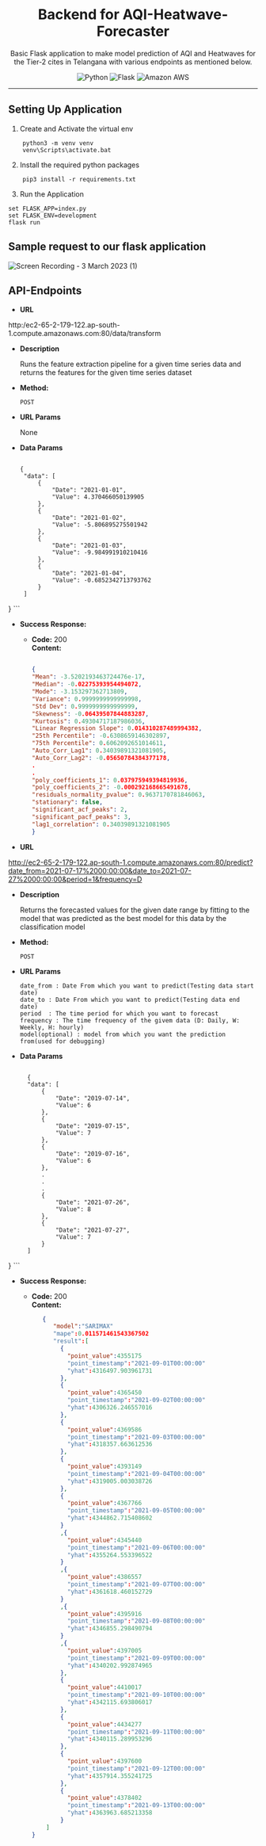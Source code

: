<div align="center">
<h1> Backend for AQI-Heatwave-Forecaster
</h1>

<p>
Basic Flask application to make model prediction of AQI and Heatwaves for the Tier-2 cites in Telangana with various endpoints as mentioned below.
</p>

![Python](https://img.shields.io/badge/python-3670A0?style=for-the-badge&logo=python&logoColor=ffdd54) 
![Flask](https://img.shields.io/static/v1?style=for-the-badge&message=Flask&color=000000&logo=Flask&logoColor=FFFFFF&label=)
![Amazon AWS](https://img.shields.io/static/v1?style=for-the-badge&message=Amazon+AWS&color=232F3E&logo=Amazon+AWS&logoColor=FFFFFF&label=)

<hr>
</div>


## Setting Up Application

1. Create and Activate the virtual env
```
    python3 -m venv venv
    venv\Scripts\activate.bat
```

2. Install the required python packages
```
    pip3 install -r requirements.txt
```

3. Run the Application

```
set FLASK_APP=index.py
set FLASK_ENV=development
flask run
```


## Sample request to our flask application

![Screen Recording - 3 March 2023 (1)](https://user-images.githubusercontent.com/62760269/222525992-b5b129df-dcb3-4315-b7b7-17ef88bdb451.gif)




**API-Endpoints**
----

* **URL**

 http:/ec2-65-2-179-122.ap-south-1.compute.amazonaws.com:80/data/transform
  
* **Description** 

  Runs the feature extraction pipeline for a given time series data and returns the features for the given time series dataset

* **Method:**

  `POST`  
  
*  **URL Params**
   
   None
   
* **Data Params**
   
   ```

   {
    "data": [
        {
            "Date": "2021-01-01",
            "Value": 4.370466050139905
        },
        {
            "Date": "2021-01-02",
            "Value": -5.806895275501942
        },
        {
            "Date": "2021-01-03",
            "Value": -9.984991910210416
        },
        {
            "Date": "2021-01-04",
            "Value": -0.6852342713793762
        }
    ]
}
    ```

* **Success Response:**
  
  * **Code:** 200 <br />
    **Content:** 
    ```json

    {
    "Mean": -3.5202193463724476e-17,
    "Median": -0.02275393954494072,
    "Mode": -3.153297362713809,
    "Variance": 0.9999999999999998,
    "Std Dev": 0.9999999999999999,
    "Skewness": -0.06439507844883287,
    "Kurtosis": 0.49304717187986036,
    "Linear Regression Slope": 0.014310287489994382,
    "25th Percentile": -0.6308659146302897,
    "75th Percentile": 0.6062092651014611,
    "Auto_Corr_Lag1": 0.34039891321081905,
    "Auto_Corr_Lag2": -0.05650784384377178,
    .
    .
    "poly_coefficients_1": 0.037975949394819936,
    "poly_coefficients_2": -0.000292168665491678,
    "residuals_normality_pvalue": 0.9637170781846063,
    "stationary": false,
    "significant_acf_peaks": 2,
    "significant_pacf_peaks": 3,
    "lag1_correlation": 0.34039891321081905
    }

    ```



* **URL**

 http://ec2-65-2-179-122.ap-south-1.compute.amazonaws.com:80/predict?date_from=2021-07-17%2000:00:00&date_to=2021-07-27%2000:00:00&period=1&frequency=D
  
* **Description**

  Returns the forecasted values for the given date range by fitting to the model that was predicted as the best model for this data by the classification model

* **Method:**

  `POST`  
  
*  **URL Params**

   ```
   date_from : Date From which you want to predict(Testing data start date)
   date_to : Date From which you want to predict(Testing data end date)
   period  : The time period for which you want to forecast
   frequency : The time frequency of the givem data (D: Daily, W: Weekly, H: hourly)
   model(optional) : model from which you want the prediction from(used for debugging)
   ```
   
* **Data Params**
  
  ```

    {
    "data": [
        {
            "Date": "2019-07-14",
            "Value": 6
        },
        {
            "Date": "2019-07-15",
            "Value": 7
        },
        {
            "Date": "2019-07-16",
            "Value": 6
        },
        .
        .
        .
        {
            "Date": "2021-07-26",
            "Value": 8
        },
        {
            "Date": "2021-07-27",
            "Value": 7
        }
    ]
}
    ```

* **Success Response:**
  
  * **Code:** 200 <br />
    **Content:** 
    ```json
       {
          "model":"SARIMAX"
          "mape":0.011571461543367502
          "result":[
            {
              "point_value":4355175
              "point_timestamp":"2021-09-01T00:00:00"
              "yhat":4316497.903961731
            },
            {
              "point_value":4365450
              "point_timestamp":"2021-09-02T00:00:00"
              "yhat":4306326.246557016
            },
            {
              "point_value":4369586
              "point_timestamp":"2021-09-03T00:00:00"
              "yhat":4318357.663612536
            },
            {
              "point_value":4393149
              "point_timestamp":"2021-09-04T00:00:00"
              "yhat":4319005.003038726
            },
            {
              "point_value":4367766
              "point_timestamp":"2021-09-05T00:00:00"
              "yhat":4344862.715408602
            }
            ,{
              "point_value":4345440
              "point_timestamp":"2021-09-06T00:00:00"
              "yhat":4355264.553396522
            }
            ,{
              "point_value":4386557
              "point_timestamp":"2021-09-07T00:00:00"
              "yhat":4361618.460152729
            }
            ,{
              "point_value":4395916
              "point_timestamp":"2021-09-08T00:00:00"
              "yhat":4346855.298490794
            }
            ,{
              "point_value":4397005
              "point_timestamp":"2021-09-09T00:00:00"
              "yhat":4340202.992874965
            },
            {
              "point_value":4410017
              "point_timestamp":"2021-09-10T00:00:00"
              "yhat":4342115.693806017
            },
            {
              "point_value":4434277
              "point_timestamp":"2021-09-11T00:00:00"
              "yhat":4340115.289953296
            },
            {
              "point_value":4397600
              "point_timestamp":"2021-09-12T00:00:00"
              "yhat":4357914.355241725
            },
            {
              "point_value":4378402
              "point_timestamp":"2021-09-13T00:00:00"
              "yhat":4363963.685213358
            }
        ]
    }
    ```
    
    
    
    
    
    
    

 


